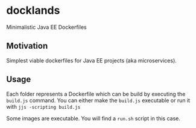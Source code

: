 # docklands
Minimalistic Java EE Dockerfiles

## Motivation

Simplest viable dockerfiles for Java EE projects (aka microservices).

## Usage

Each folder represents a Dockerfile which can be build by executing the `build.js` command.
You can either make the `build.js` executable or run it with `jjs -scripting build.js`

Some images are executable. You will find a `run.sh` script in this case.
